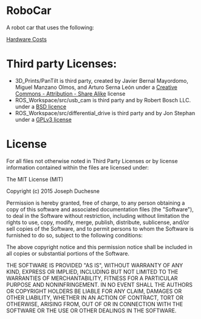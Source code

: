 # RoboCar
A robot car that uses the following:

[Hardware Costs](../../wiki/Bill-of-Materials)

# Third party Licenses:

 - 3D_Prints/PanTilt is third party, created by Javier Bernal Mayordomo, Miguel Manzano Olmos, and Arturo Serna León under a [Creative Commons - Attribution - Share Alike](http://creativecommons.org/licenses/by-sa/3.0/) license
 - ROS_Workspace/src/usb_cam is third party and by Robert Bosch LLC. under a [BSD licence](https://github.com/bosch-ros-pkg/usb_cam/blob/develop/LICENSE)
 - ROS_Workspace/src/differential_drive is third party and by Jon Stephan under a [GPLv3 license](http://www.gnu.org/licenses/gpl-3.0.html)

# License

For all files not otherwise noted in Third Party Licenses or by license information contained within the files are licensed under:

The MIT License (MIT)

Copyright (c) 2015 Joseph Duchesne

Permission is hereby granted, free of charge, to any person obtaining a copy
of this software and associated documentation files (the "Software"), to deal
in the Software without restriction, including without limitation the rights
to use, copy, modify, merge, publish, distribute, sublicense, and/or sell
copies of the Software, and to permit persons to whom the Software is
furnished to do so, subject to the following conditions:

The above copyright notice and this permission notice shall be included in
all copies or substantial portions of the Software.

THE SOFTWARE IS PROVIDED "AS IS", WITHOUT WARRANTY OF ANY KIND, EXPRESS OR
IMPLIED, INCLUDING BUT NOT LIMITED TO THE WARRANTIES OF MERCHANTABILITY,
FITNESS FOR A PARTICULAR PURPOSE AND NONINFRINGEMENT. IN NO EVENT SHALL THE
AUTHORS OR COPYRIGHT HOLDERS BE LIABLE FOR ANY CLAIM, DAMAGES OR OTHER
LIABILITY, WHETHER IN AN ACTION OF CONTRACT, TORT OR OTHERWISE, ARISING FROM,
OUT OF OR IN CONNECTION WITH THE SOFTWARE OR THE USE OR OTHER DEALINGS IN
THE SOFTWARE.
